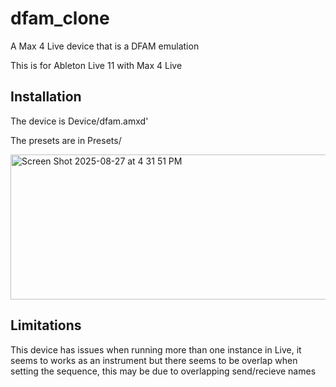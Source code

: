 # dfam_clone
A Max 4 Live device that is a DFAM emulation

This is for Ableton Live 11 with Max 4 Live

## Installation

The device is Device/dfam.amxd'

The presets are in Presets/



<img width="814" height="232" alt="Screen Shot 2025-08-27 at 4 31 51 PM" src="https://github.com/user-attachments/assets/56c12189-5987-4d0e-88c3-37e7690c7776" />

## Limitations

This device has issues when running more than one instance in Live, it seems to works as an instrument but there seems to be overlap when setting the sequence, this may be due to overlapping send/recieve names
